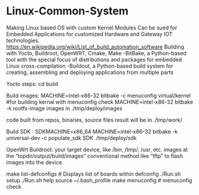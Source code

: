 # Linux-Common-System
Making Linux based OS with custom Kernel Modules Can be sued for Embedded Applications for customized Hardware and Gateway IOT technologies. https://en.wikipedia.org/wiki/List_of_build_automation_software Building with Yocto, Buildroot, OpenWRT, Cmake, Make -BitBake, a Python-based tool with the special focus of distributions and packages for embedded Linux cross-compilation -Buildout, a Python-based build system for creating, assembling and deploying applications from multiple parts


Yocto steps:
cd build

Build images:
MACHINE=intel-x86-32 bitbake -c menuconfig virtual/kernel  #for building kernal with menuconfig check
MACHINE=intel-x86-32 bitbake -k rootfs-image
images in            ./tmp/deploy/images


code built from repos, binaries, source files result will be in  ./tmp/work/


Build SDK :
SDKMACHINE=x86_64 MACHINE=intel-x86-32 bitbake -k universal-dev -c populate_sdk
SDK                ./tmp/deploy/sdk

OpenWrt Buildroot:
your target device, like /bin, /tmp/, /usr, etc.
images at the “topdir/output/build/images”
conventional method like “tftp” to flash images into the device.


make list-defconfigs  # Displays list of boards within defconfig
./Run.sh setup
./Run.sh help
source ~/.bash_profile
make menuconfig # menuconfig check
